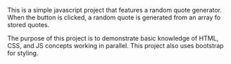 This is a simple javascript project that features a random quote generator. When the button is clicked, a random quote is generated from an array fo stored quotes.

The purpose of this project is to demonstrate basic knowledge of HTML, CSS, and JS concepts working in parallel. This project also uses bootstrap for styling.